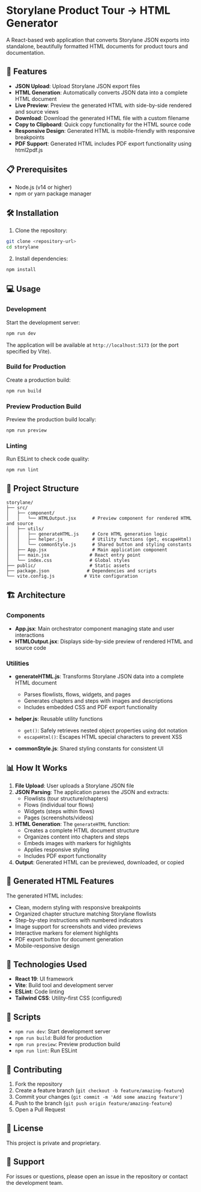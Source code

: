# Storylane Product Tour → HTML Generator

A React-based web application that converts Storylane JSON exports into standalone, beautifully formatted HTML documents for product tours and documentation.

## 🚀 Features

- **JSON Upload**: Upload Storylane JSON export files
- **HTML Generation**: Automatically converts JSON data into a complete HTML document
- **Live Preview**: Preview the generated HTML with side-by-side rendered and source views
- **Download**: Download the generated HTML file with a custom filename
- **Copy to Clipboard**: Quick copy functionality for the HTML source code
- **Responsive Design**: Generated HTML is mobile-friendly with responsive breakpoints
- **PDF Support**: Generated HTML includes PDF export functionality using html2pdf.js

## 📋 Prerequisites

- Node.js (v14 or higher)
- npm or yarn package manager

## 🛠️ Installation

1. Clone the repository:
```bash
git clone <repository-url>
cd storylane
```

2. Install dependencies:
```bash
npm install
```

## 💻 Usage

### Development

Start the development server:
```bash
npm run dev
```

The application will be available at `http://localhost:5173` (or the port specified by Vite).

### Build for Production

Create a production build:
```bash
npm run build
```

### Preview Production Build

Preview the production build locally:
```bash
npm run preview
```

### Linting

Run ESLint to check code quality:
```bash
npm run lint
```

## 📁 Project Structure

```
storylane/
├── src/
│   ├── component/
│   │   └── HTMLOutput.jsx      # Preview component for rendered HTML and source
│   ├── utils/
│   │   ├── generateHTML.js     # Core HTML generation logic
│   │   ├── helper.js           # Utility functions (get, escapeHtml)
│   │   └── commonStyle.js      # Shared button and styling constants
│   ├── App.jsx                 # Main application component
│   ├── main.jsx               # React entry point
│   └── index.css              # Global styles
├── public/                    # Static assets
├── package.json              # Dependencies and scripts
└── vite.config.js           # Vite configuration
```

## 🏗️ Architecture

### Components

- **App.jsx**: Main orchestrator component managing state and user interactions
- **HTMLOutput.jsx**: Displays side-by-side preview of rendered HTML and source code

### Utilities

- **generateHTML.js**: Transforms Storylane JSON data into a complete HTML document
  - Parses flowlists, flows, widgets, and pages
  - Generates chapters and steps with images and descriptions
  - Includes embedded CSS and PDF export functionality
  
- **helper.js**: Reusable utility functions
  - `get()`: Safely retrieves nested object properties using dot notation
  - `escapeHtml()`: Escapes HTML special characters to prevent XSS

- **commonStyle.js**: Shared styling constants for consistent UI

## 📊 How It Works

1. **File Upload**: User uploads a Storylane JSON file
2. **JSON Parsing**: The application parses the JSON and extracts:
   - Flowlists (tour structure/chapters)
   - Flows (individual tour flows)
   - Widgets (steps within flows)
   - Pages (screenshots/videos)
3. **HTML Generation**: The `generateHTML` function:
   - Creates a complete HTML document structure
   - Organizes content into chapters and steps
   - Embeds images with markers for highlights
   - Applies responsive styling
   - Includes PDF export functionality
4. **Output**: Generated HTML can be previewed, downloaded, or copied

## 🎨 Generated HTML Features

The generated HTML includes:
- Clean, modern styling with responsive breakpoints
- Organized chapter structure matching Storylane flowlists
- Step-by-step instructions with numbered indicators
- Image support for screenshots and video previews
- Interactive markers for element highlights
- PDF export button for document generation
- Mobile-responsive design

## 🔧 Technologies Used

- **React 19**: UI framework
- **Vite**: Build tool and development server
- **ESLint**: Code linting
- **Tailwind CSS**: Utility-first CSS (configured)

## 📝 Scripts

- `npm run dev`: Start development server
- `npm run build`: Build for production
- `npm run preview`: Preview production build
- `npm run lint`: Run ESLint

## 🤝 Contributing

1. Fork the repository
2. Create a feature branch (`git checkout -b feature/amazing-feature`)
3. Commit your changes (`git commit -m 'Add some amazing feature'`)
4. Push to the branch (`git push origin feature/amazing-feature`)
5. Open a Pull Request

## 📄 License

This project is private and proprietary.

## 🙋 Support

For issues or questions, please open an issue in the repository or contact the development team.
